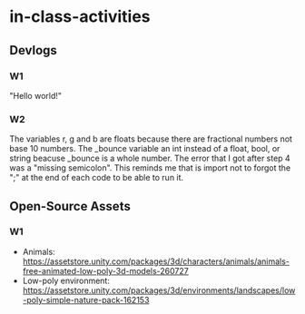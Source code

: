 # in-class-activities
## Devlogs
### W1
"Hello world!"
### W2

The variables r, g and b are floats because there are fractional numbers not base 10 numbers.
The _bounce variable an int instead of a float, bool, or string beacuse _bounce is a whole number. 
The error that I got after step 4 was a "missing semicolon". This reminds me that is import not to forgot the ";" at the end of each code to be able to run it.

## Open-Source Assets
### W1
- Animals: https://assetstore.unity.com/packages/3d/characters/animals/animals-free-animated-low-poly-3d-models-260727 
- Low-poly environment: https://assetstore.unity.com/packages/3d/environments/landscapes/low-poly-simple-nature-pack-162153 